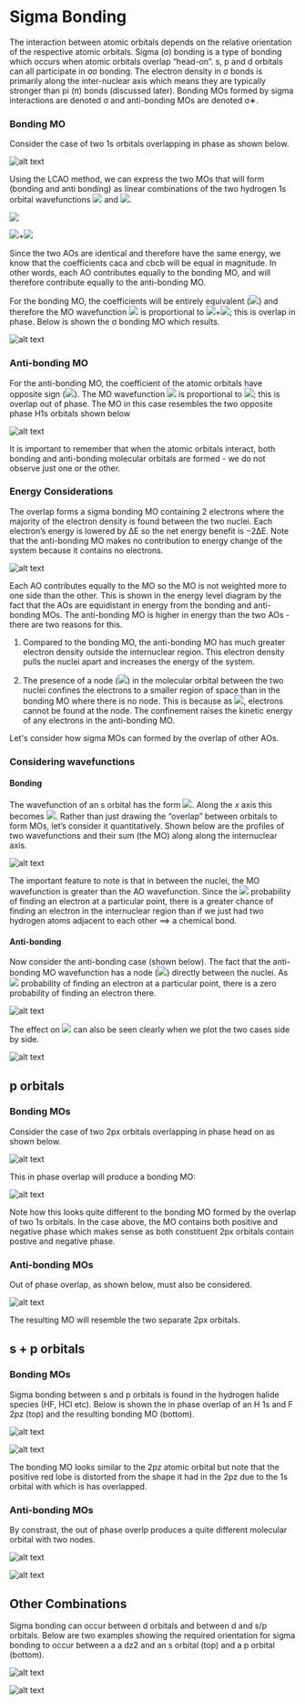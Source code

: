 # Sigma Bonding

The interaction between atomic orbitals depends on the relative orientation of the respective atomic orbitals. Sigma (σ) bonding is a type of bonding which occurs when atomic orbitals overlap “head-on”. s, p and d orbitals can all participate in σσ bonding. The electron density in σ bonds is primarily along the inter-nuclear axis which means they are typically stronger than pi (π) bonds (discussed later). Bonding MOs formed by sigma interactions are denoted σ and anti-bonding MOs are denoted σ∗.

### Bonding MO

Consider the case of two 1s orbitals overlapping in phase as shown below.

![alt text](https://github.com/Oxbridge-Science-Academy/Chemistry_Courses/blob/master/Molecular_Orbitals_%26_Bonding/Figures/2%20H1s%20in%20phase.png)


Using the LCAO method, we can express the two MOs that will form (bonding and anti bonding) as linear combinations of the two hydrogen 1s orbital wavefunctions <img src="https://render.githubusercontent.com/render/math?math=\displaystyle \phi_a"> 
and <img src="https://render.githubusercontent.com/render/math?math=\displaystyle \phi_b">. 

<img src="https://render.githubusercontent.com/render/math?math=\displaystyle \psi=\sum_i c_i \phi _i">

<img src="https://render.githubusercontent.com/render/math?math=\displaystyle \psi= c_a \phi_a">+<img src="https://render.githubusercontent.com/render/math?math=\displaystyle  c_b \phi_b">

Since the two AOs are identical and therefore have the same energy, we know that the coefficients caca and cbcb will be equal in magnitude. In other words, each AO contributes equally to the bonding MO, and will therefore contribute equally to the anti-bonding MO. 


For the bonding MO, the coefficients will be entirely equivalent (<img src="https://render.githubusercontent.com/render/math?math=\displaystyle  c_a=c_b">) and therefore the MO wavefunction <img src="https://render.githubusercontent.com/render/math?math=\displaystyle \psi"> is proportional to <img src="https://render.githubusercontent.com/render/math?math=\displaystyle  \phi_a">+<img src="https://render.githubusercontent.com/render/math?math=\displaystyle \phi_b">; this is overlap in phase. Below is shown the σ bonding MO which results. 

![alt text](https://github.com/Oxbridge-Science-Academy/Chemistry_Courses/blob/master/Molecular_Orbitals_%26_Bonding/Figures/2%20H1s%20in%20phase%20MO.png)


### Anti-bonding MO

For the anti-bonding MO, the coefficient of the atomic orbitals have opposite sign (<img src="https://render.githubusercontent.com/render/math?math=\displaystyle  c_a=-c_b">). The MO wavefunction <img src="https://render.githubusercontent.com/render/math?math=\displaystyle  \psi">  is proportional to <img src="https://render.githubusercontent.com/render/math?math=\displaystyle  \phi_a-\phi_b">; this is overlap out of phase. The MO in this case resembles the two opposite phase H1s orbitals shown below

![alt text](https://github.com/Oxbridge-Science-Academy/Chemistry_Courses/blob/master/Molecular_Orbitals_%26_Bonding/Figures/1%20H1s%20out%20of%20phase.png)


It is important to remember that when the atomic orbitals interact, both bonding and anti-bonding molecular orbitals are formed - we do not observe just one or the other. 
 
### Energy Considerations
The overlap forms a sigma bonding MO containing 2 electrons where the majority of the electron density is found between the two nuclei. Each electron’s energy is lowered by ΔE so the net energy benefit is −2ΔE. Note that the anti-bonding MO makes no contribution to energy change of the system because it contains no electrons. 

![alt text](https://github.com/Oxbridge-Science-Academy/Chemistry_Courses/blob/master/Molecular_Orbitals_%26_Bonding/Figures/2%20H1s%20energy%20diagram.png)


Each AO contributes equally to the MO so the MO is not weighted more to one side than the other. This is shown in the energy level diagram by the fact that the AOs are equidistant in energy from the bonding and anti-bonding MOs.
The anti-bonding MO is higher in energy than the two AOs - there are two reasons for this.  

1. Compared to the bonding MO, the anti-bonding MO has much greater electron density outside the internuclear region. This electron density pulls the nuclei apart and increases the energy of the system.

2. The presence of a node (<img src="https://render.githubusercontent.com/render/math?math=\displaystyle |\psi|^2=0">) in the molecular orbital between the two nuclei confines the electrons to a smaller region of space than in the bonding MO where there is no node. This is because as <img src="https://render.githubusercontent.com/render/math?math=\displaystyle |\psi|^2=0">, electrons cannot be found at the node. The confinement raises the kinetic energy of any electrons in the anti-bonding MO. 

Let's consider how sigma MOs can formed by the overlap of other AOs. 

### Considering wavefunctions 

#### Bonding 
The wavefunction of an s orbital has the form <img src="https://render.githubusercontent.com/render/math?math=\displaystyle \psi \propto e^{-r}">. Along the 𝑥 axis this becomes <img src="https://render.githubusercontent.com/render/math?math=\displaystyle \psi \propto e^{-x}">. Rather than just drawing the “overlap” between orbitals to form MOs, let’s consider it quantitatively.  Shown below are the profiles of two wavefunctions and their sum (the MO) along along the internuclear axis. 

![alt text](https://github.com/Oxbridge-Science-Academy/Chemistry_Courses/blob/master/Molecular_Orbitals_%26_Bonding/Figures/s_wavefunction_in_phase.png)

The important feature to note is that in between the nuclei, the MO wavefunction is greater than the AO wavefunction. Since the <img src="https://render.githubusercontent.com/render/math?math=\displaystyle |\psi|^2 \propto"> probability of finding an electron at a particular point, there is a greater chance of finding an electron in the internuclear region than if we just had two hydrogen atoms adjacent to each other 
⟹ a chemical bond.

#### Anti-bonding 
Now consider the anti-bonding case (shown below). The fact that the anti-bonding MO wavefunction has a node (<img src="https://render.githubusercontent.com/render/math?math=\displaystyle \psi=0">) directly between the nuclei. As <img src="https://render.githubusercontent.com/render/math?math=\displaystyle |\psi|^2 \propto"> probability of finding an electron at a particular point, there is a zero probability of finding an electron there.


![alt text](https://github.com/Oxbridge-Science-Academy/Chemistry_Courses/blob/master/Molecular_Orbitals_%26_Bonding/Figures/s_wavefunction_out_of_phase.png)

The effect on <img src="https://render.githubusercontent.com/render/math?math=\displaystyle |\psi|^2"> can also be seen clearly when we plot the two cases side by side. 

![alt text](https://github.com/Oxbridge-Science-Academy/Chemistry_Courses/blob/master/Molecular_Orbitals_%26_Bonding/Figures/psi%5E2_sigma.png)

## p orbitals

### Bonding MOs
Consider the case of two 2px orbitals overlapping in phase head on as shown below.

![alt text](https://github.com/Oxbridge-Science-Academy/Chemistry_Courses/blob/master/Molecular_Orbitals_%26_Bonding/Figures/Two%202px%20head%20on%20in%20phase%201.png)


This in phase overlap will produce a bonding MO:

![alt text](https://github.com/Oxbridge-Science-Academy/Chemistry_Courses/blob/master/Molecular_Orbitals_%26_Bonding/Figures/Two%202px%20head%20on%20in%20phase%20MO.png)

Note how this looks quite different to the bonding MO formed by the overlap of two 1s orbitals. In the case above, the MO contains both positive and negative phase which makes sense as both constituent 2px orbitals contain postive and negative phase. 

### Anti-bonding MOs

Out of phase overlap, as shown below, must also be considered.

![alt text](https://github.com/Oxbridge-Science-Academy/Chemistry_Courses/blob/master/Molecular_Orbitals_%26_Bonding/Figures/Two%202px%20head%20on%20out%20of%20%20phase%201.png)


The resulting MO will resemble the two separate 2px orbitals. 


## s + p orbitals

### Bonding MOs
Sigma bonding between s and p orbitals is found in the hydrogen halide species (HF, HCl etc). Below is shown the in phase overlap of an H 1s and F 2pz (top) and the resulting bonding MO (bottom). 

![alt text](https://github.com/Oxbridge-Science-Academy/Chemistry_Courses/blob/master/Molecular_Orbitals_%26_Bonding/Figures/H1s%20%2B%202pz.png)

![alt text](https://github.com/Oxbridge-Science-Academy/Chemistry_Courses/blob/master/Molecular_Orbitals_%26_Bonding/Figures/H1s%20%2B%202pz%20MO.png)

The bonding MO looks similar to the 2pz atomic orbital but note that the positive red lobe is distorted from the shape it had in the 2pz due to the 1s orbital with which is has overlapped. 

### Anti-bonding MOs
By constrast, the out of phase overlp produces a quite different molecular orbital with two nodes. 

![alt text](https://github.com/Oxbridge-Science-Academy/Chemistry_Courses/blob/master/Molecular_Orbitals_%26_Bonding/Figures/H1s%20-%202pz.png)

![alt text](https://github.com/Oxbridge-Science-Academy/Chemistry_Courses/blob/master/Molecular_Orbitals_%26_Bonding/Figures/H1s%20-%202pz%20MO.png)

## Other Combinations
Sigma bonding can occur between d orbitals and between d and s/p orbitals. Below are two examples showing the required orientation for sigma bonding to occur between a a dz2 and an s orbital (top) and a p orbital (bottom). 

![alt text](https://github.com/Oxbridge-Science-Academy/Chemistry_Courses/blob/master/Molecular_Orbitals_%26_Bonding/Figures/dz2%2Bs.png)

![alt text](https://github.com/Oxbridge-Science-Academy/Chemistry_Courses/blob/master/Molecular_Orbitals_%26_Bonding/Figures/dz2%2Bpz.png)

